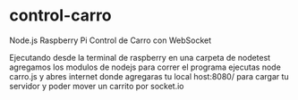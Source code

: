 # control-carro
Node.js Raspberry Pi Control de Carro con WebSocket

Ejecutando desde la terminal de raspberry en una carpeta de nodetest agregamos los modulos de nodejs para correr el programa ejecutas node carro.js y abres internet donde agregaras tu local
host:8080/ para cargar tu servidor y poder mover un carrito por socket.io
